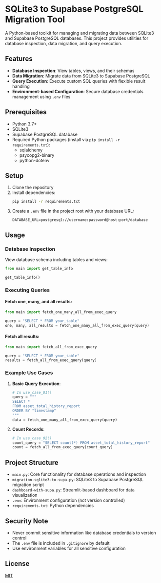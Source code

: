 # SQLite3 to Supabase PostgreSQL Migration Tool

A Python-based toolkit for managing and migrating data between SQLite3 and Supabase PostgreSQL databases. This project provides utilities for database inspection, data migration, and query execution.

## Features

- **Database Inspection**: View tables, views, and their schemas
- **Data Migration**: Migrate data from SQLite3 to Supabase PostgreSQL
- **Query Execution**: Execute custom SQL queries with flexible result handling
- **Environment-based Configuration**: Secure database credentials management using `.env` files

## Prerequisites

- Python 3.7+
- SQLite3
- Supabase PostgreSQL database
- Required Python packages (install via `pip install -r requirements.txt`):
  - sqlalchemy
  - psycopg2-binary
  - python-dotenv

## Setup

1. Clone the repository
2. Install dependencies:
   ```bash
   pip install -r requirements.txt
   ```
3. Create a `.env` file in the project root with your database URL:
   ```
   DATABASE_URL=postgresql://username:password@host:port/database
   ```

## Usage

### Database Inspection

View database schema including tables and views:

```python
from main import get_table_info

get_table_info()
```

### Executing Queries

#### Fetch one, many, and all results:
```python
from main import fetch_one_many_all_from_exec_query

query = "SELECT * FROM your_table"
one, many, all_results = fetch_one_many_all_from_exec_query(query)
```

#### Fetch all results:
```python
from main import fetch_all_from_exec_query

query = "SELECT * FROM your_table"
results = fetch_all_from_exec_query(query)
```

### Example Use Cases

1. **Basic Query Execution**:
   ```python
   # In use_case_01()
   query = """
   SELECT * 
   FROM asset_total_history_report 
   ORDER BY "timestamp"
   """
   data = fetch_one_many_all_from_exec_query(query)
   ```

2. **Count Records**:
   ```python
   # In use_case_02()
   count_query = "SELECT count(*) FROM asset_total_history_report"
   count = fetch_all_from_exec_query(count_query)
   ```

## Project Structure

- `main.py`: Core functionality for database operations and inspection
- `migration-sqlite3-to-supa.py`: SQLite3 to Supabase PostgreSQL migration script
- `dashboard-with-supa.py`: Streamlit-based dashboard for data visualization
- `.env`: Environment configuration (not version controlled)
- `requirements.txt`: Python dependencies

## Security Note

- Never commit sensitive information like database credentials to version control
- The `.env` file is included in `.gitignore` by default
- Use environment variables for all sensitive configuration

## License

[MIT](LICENSE)
